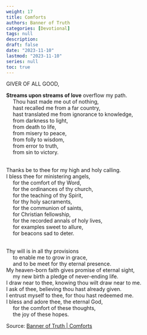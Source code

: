 ```yaml
---
weight: 17
title: Comforts
authors: Banner of Truth
categories: [Devotional]
tags: null
description: 
draft: false
date: "2023-11-10"
lastmod: "2023-11-10"
series: null
toc: true
---
```


<!--more-->

<!-- Tab links -->

GIVER OF ALL GOOD,

<b>Streams upon streams of love</b> overflow my path.
<br>&emsp;      Thou hast made me out of nothing,
<br>&emsp;      hast recalled me from a far country,
<br>&emsp;  hast translated me from ignorance to knowledge,
<br>&emsp;      from darkness to light,
<br>&emsp;      from death to life,
<br>&emsp;      from misery to peace,
<br>&emsp;      from folly to wisdom,
<br>&emsp;      from error to truth,
<br>&emsp;      from sin to victory.

<br>Thanks be to thee for my high and holy calling.
<br>I bless thee for ministering angels,
<br>&emsp;  for the comfort of thy Word,
<br>&emsp;  for the ordinances of thy church,
<br>&emsp;  for the teaching of thy Spirit,
<br>&emsp;  for thy holy sacraments,
<br>&emsp;  for the communion of saints,
<br>&emsp;  for Christian fellowship,
<br>&emsp;  for the recorded annals of holy lives,
<br>&emsp;  for examples sweet to allure,
<br>&emsp;  for beacons sad to deter.

<br>Thy will is in all thy provisions
<br>&emsp;  to enable me to grow in grace,
<br>&emsp;  and to be meet for thy eternal presence.
<br>My heaven-born faith gives promise of eternal sight,
<br>&emsp;  my new birth a pledge of never-ending life.
<br>I draw near to thee, knowing thou wilt draw near to me.
<br>I ask of thee, believing thou hast already given.
<br>I entrust myself to thee, for thou hast redeemed me.
<br>I bless and adore thee, the eternal God,
<br>&emsp;  for the comfort of these thoughts,
<br>&emsp;    the joy of these hopes.

Source: <a href = "https://banneroftruth.org/us/devotional/comforts/" target="_blank" rel="noopener noreferrer">Banner of Truth | Comforts</a>